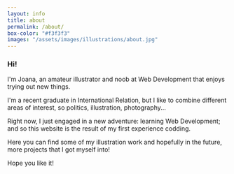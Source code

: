```yaml
---
layout: info
title: about
permalink: /about/
box-color: "#f3f3f3" 
images: "/assets/images/illustrations/about.jpg"
---
```

### Hi!

I'm Joana, an amateur illustrator and noob at Web Development that enjoys trying out new things.

I'm a recent graduate in International Relation, but I like to combine different areas of interest, so politics, illustration, photography... 

Right now, I just engaged in a new adventure: learning Web Development; and so this website is the result of my first experience codding.

Here you can find some of my illustration work and hopefully in the future, more projects that I got myself into!

Hope you like it!